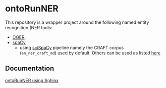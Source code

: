 # ontoRunNER

This repository is a wrapper project around the following named entity recognition (NER tools:
 - [OGER](https://github.com/OntoGene/OGER).
 - [spaCy](https://spacy.io)
   - using [sciSpaCy](https://scispacy.apps.allenai.org) pipeline 
   namely the CRAFT corpus (`en_ner_craft_md`) used by default. Others can be used as listed [here](https://github.com/allenai/scispacy#available-models)

## Documentation

[ontoRunNER using Sphinx](https://monarch-initiative.github.io/ontorunner/index.html)
